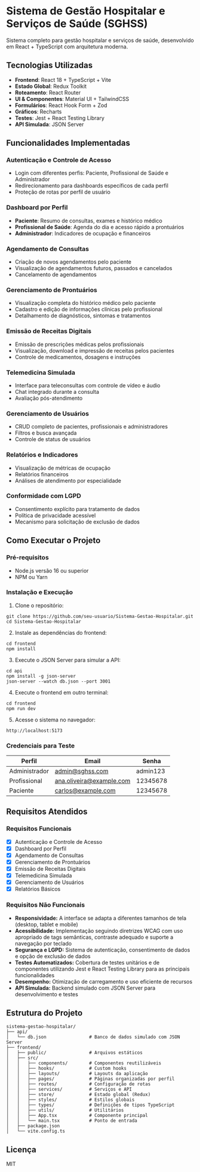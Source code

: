 # Sistema de Gestão Hospitalar e Serviços de Saúde (SGHSS)

Sistema completo para gestão hospitalar e serviços de saúde, desenvolvido em React + TypeScript com arquitetura moderna.

## Tecnologias Utilizadas

- **Frontend**: React 18 + TypeScript + Vite
- **Estado Global**: Redux Toolkit
- **Roteamento**: React Router
- **UI & Componentes**: Material UI + TailwindCSS
- **Formulários**: React Hook Form + Zod
- **Gráficos**: Recharts
- **Testes**: Jest + React Testing Library
- **API Simulada**: JSON Server

## Funcionalidades Implementadas

### Autenticação e Controle de Acesso

- Login com diferentes perfis: Paciente, Profissional de Saúde e Administrador
- Redirecionamento para dashboards específicos de cada perfil
- Proteção de rotas por perfil de usuário

### Dashboard por Perfil

- **Paciente**: Resumo de consultas, exames e histórico médico
- **Profissional de Saúde**: Agenda do dia e acesso rápido a prontuários
- **Administrador**: Indicadores de ocupação e financeiros

### Agendamento de Consultas

- Criação de novos agendamentos pelo paciente
- Visualização de agendamentos futuros, passados e cancelados
- Cancelamento de agendamentos

### Gerenciamento de Prontuários

- Visualização completa do histórico médico pelo paciente
- Cadastro e edição de informações clínicas pelo profissional
- Detalhamento de diagnósticos, sintomas e tratamentos

### Emissão de Receitas Digitais

- Emissão de prescrições médicas pelos profissionais
- Visualização, download e impressão de receitas pelos pacientes
- Controle de medicamentos, dosagens e instruções

### Telemedicina Simulada

- Interface para teleconsultas com controle de vídeo e áudio
- Chat integrado durante a consulta
- Avaliação pós-atendimento

### Gerenciamento de Usuários

- CRUD completo de pacientes, profissionais e administradores
- Filtros e busca avançada
- Controle de status de usuários

### Relatórios e Indicadores

- Visualização de métricas de ocupação
- Relatórios financeiros
- Análises de atendimento por especialidade

### Conformidade com LGPD

- Consentimento explícito para tratamento de dados
- Política de privacidade acessível
- Mecanismo para solicitação de exclusão de dados

## Como Executar o Projeto

### Pré-requisitos

- Node.js versão 16 ou superior
- NPM ou Yarn

### Instalação e Execução

1. Clone o repositório:

```
git clone https://github.com/seu-usuario/Sistema-Gestao-Hospitalar.git
cd Sistema-Gestao-Hospitalar
```

2. Instale as dependências do frontend:

```
cd frontend
npm install
```

3. Execute o JSON Server para simular a API:

```
cd api
npm install -g json-server
json-server --watch db.json --port 3001
```

4. Execute o frontend em outro terminal:

```
cd frontend
npm run dev
```

5. Acesse o sistema no navegador:

```
http://localhost:5173
```

### Credenciais para Teste

| Perfil           | Email                     | Senha     |
|------------------|-----------------------------|-----------|
| Administrador    | <admin@sghss.com>            | admin123  |
| Profissional     | <ana.oliveira@example.com>   | 12345678  |
| Paciente         | <carlos@example.com>         | 12345678  |

## Requisitos Atendidos

### Requisitos Funcionais

- [x] Autenticação e Controle de Acesso
- [x] Dashboard por Perfil
- [x] Agendamento de Consultas
- [x] Gerenciamento de Prontuários
- [x] Emissão de Receitas Digitais
- [x] Telemedicina Simulada
- [x] Gerenciamento de Usuários
- [x] Relatórios Básicos

### Requisitos Não Funcionais

- **Responsividade:** A interface se adapta a diferentes tamanhos de tela (desktop, tablet e mobile)
- **Acessibilidade:** Implementação seguindo diretrizes WCAG com uso apropriado de tags semânticas, contraste adequado e suporte a navegação por teclado
- **Segurança e LGPD:** Sistema de autenticação, consentimento de dados e opção de exclusão de dados
- **Testes Automatizados:** Cobertura de testes unitários e de componentes utilizando Jest e React Testing Library para as principais funcionalidades
- **Desempenho:** Otimização de carregamento e uso eficiente de recursos
- **API Simulada:** Backend simulado com JSON Server para desenvolvimento e testes

## Estrutura do Projeto

```
sistema-gestao-hospitalar/
├── api/
│   └── db.json                # Banco de dados simulado com JSON Server
├── frontend/
│   ├── public/                # Arquivos estáticos
│   ├── src/
│   │   ├── components/        # Componentes reutilizáveis
│   │   ├── hooks/             # Custom hooks
│   │   ├── layouts/           # Layouts da aplicação
│   │   ├── pages/             # Páginas organizadas por perfil
│   │   ├── routes/            # Configuração de rotas
│   │   ├── services/          # Serviços e API
│   │   ├── store/             # Estado global (Redux)
│   │   ├── styles/            # Estilos globais
│   │   ├── types/             # Definições de tipos TypeScript
│   │   ├── utils/             # Utilitários
│   │   ├── App.tsx            # Componente principal
│   │   └── main.tsx           # Ponto de entrada
│   ├── package.json
│   └── vite.config.ts
```

## Licença

MIT
